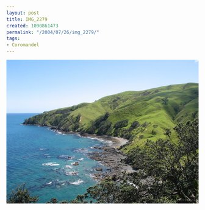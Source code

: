 ```yaml
---
layout: post
title: IMG_2279
created: 1090861473
permalink: "/2004/07/26/img_2279/"
tags:
- Coromandel
---
```


<img src="/image/images/img_2279-756.jpg"/>

